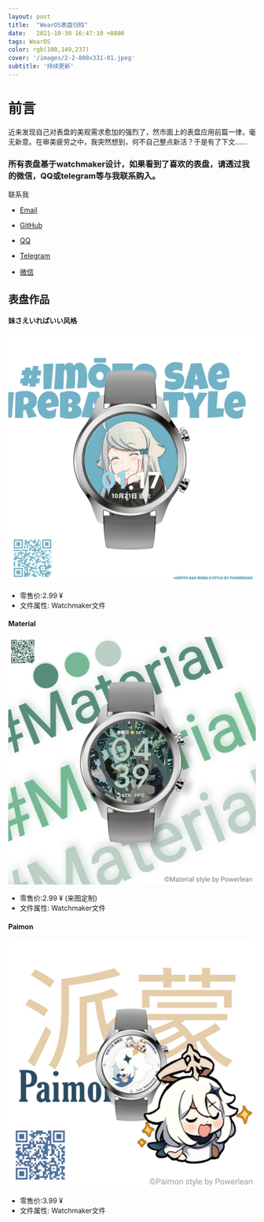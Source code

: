 ```yaml
--- 
layout: post
title:  "WearOS表盘归档"
date:   2021-10-30 16:47:10 +0800
tags: WearOS
color: rgb(100,149,237)
cover: '/images/2-2-800x331-01.jpeg'
subtitle: '持续更新'
---
```

# 前言
近来发现自己对表盘的美观需求愈加的强烈了，然市面上的表盘应用前篇一律，毫无新意。在审美疲劳之中，我突然想到，何不自己整点新活？于是有了下文......
### 所有表盘基于watchmaker设计，如果看到了喜欢的表盘，请透过我的微信，QQ或telegram等与我联系购入。

联系我
- [Email](https://bluebreeze191@gmail.com "谷歌邮箱")

- [GitHub](https://github.com/edges5352 "GitHub")

- [QQ](https://qm.qq.com/cgi-bin/qm/qr?k=PJemsUFPRexZMeBd1N1JjEf07DFiIqis&noverify=0 "腾讯QQ")

- [Telegram](https://t.me/wearos_watchface "Telegram") 
- [微信](/images/IMG_20211030_181157.jpg) 
 
## 表盘作品

#### 妹さえいればいい风格
![彩色数字 - 妹さえいればいい风格](/images/PicsArt_10-30-08.29.24.jpg)
- 零售价:2.99 ¥
- 文件属性: Watchmaker文件

#### Material
![彩色数字 - Material风格](/images/PicsArt_10-31-04.37.40.jpg)
- 零售价:2.99 ¥ (来图定制)
- 文件属性: Watchmaker文件

#### Paimon
![彩色指针 - Paimon风格](/images/PicsArt_10-31-05.23.17.jpg)
- 零售价:3.99 ¥
- 文件属性: Watchmaker文件
